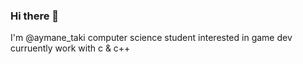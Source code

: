 ### Hi there 👋
I'm @aymane_taki computer science student interested in game dev
curruently work with c & c++ 
